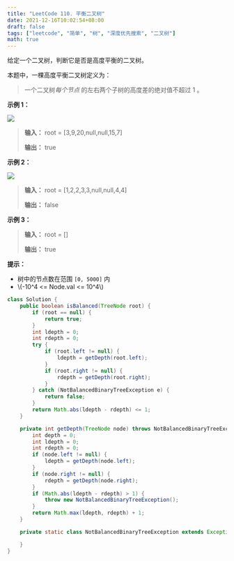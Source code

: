 ```yaml
---
title: "LeetCode 110. 平衡二叉树"
date: 2021-12-16T10:02:54+08:00
draft: false
tags: ["leetcode", "简单", "树", "深度优先搜索", "二叉树"]
math: true
---
```


给定一个二叉树，判断它是否是高度平衡的二叉树。

本题中，一棵高度平衡二叉树定义为：

> 一个二叉树*每个节点* 的左右两个子树的高度差的绝对值不超过 1 。

<!--more-->

**示例 1：**

![](https://tategotoazarasi.github.io/images/balance_1.jpg)

> **输入：** root = [3,9,20,null,null,15,7]
> 
> **输出：** true

**示例 2：**

![](https://tategotoazarasi.github.io/images/balance_2.jpg)

> **输入：** root = [1,2,2,3,3,null,null,4,4]
> 
> **输出：** false

**示例 3：**

> **输入：** root = []
> 
> **输出：** true

**提示：**

- 树中的节点数在范围 `[0, 5000]` 内
- \\(-10^4 <= Node.val <= 10^4\\)

```java
class Solution {
    public boolean isBalanced(TreeNode root) {
        if (root == null) {
            return true;
        }
        int ldepth = 0;
        int rdepth = 0;
        try {
            if (root.left != null) {
                ldepth = getDepth(root.left);
            }
            if (root.right != null) {
                rdepth = getDepth(root.right);
            }
        } catch (NotBalancedBinaryTreeException e) {
            return false;
        }
        return Math.abs(ldepth - rdepth) <= 1;
    }

    private int getDepth(TreeNode node) throws NotBalancedBinaryTreeException {
        int depth = 0;
        int ldepth = 0;
        int rdepth = 0;
        if (node.left != null) {
            ldepth = getDepth(node.left);
        }
        if (node.right != null) {
            rdepth = getDepth(node.right);
        }
        if (Math.abs(ldepth - rdepth) > 1) {
            throw new NotBalancedBinaryTreeException();
        }
        return Math.max(ldepth, rdepth) + 1;
    }

    private static class NotBalancedBinaryTreeException extends Exception {

    }
}
```

